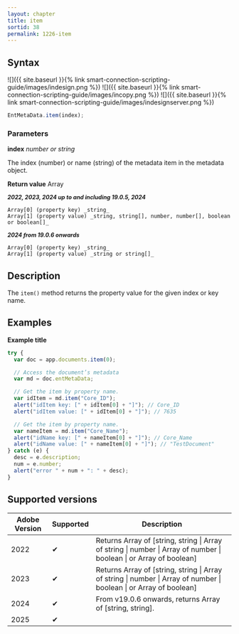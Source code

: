 ```yaml
---
layout: chapter
title: item
sortid: 38
permalink: 1226-item
---
```


## Syntax

![]({{ site.baseurl }}{% link smart-connection-scripting-guide/images/indesign.png %}) ![]({{ site.baseurl }}{% link smart-connection-scripting-guide/images/incopy.png %}) ![]({{ site.baseurl }}{% link smart-connection-scripting-guide/images/indesignserver.png %})

```javascript
EntMetaData.item(index);
```

### Parameters

**index** _number or string_

The index (number) or name (string) of the metadata item in the metadata object.

**Return value** Array

**<span style="font-size:90%;">_2022, 2023, 2024 up to and including 19.0.5, 2024_</span>**

    Array[0] (property key) _string_
    Array[1] (property value) _string, string[], number, number[], boolean or boolean[]_

**<span style="font-size:90%;">_2024 from 19.0.6 onwards_</span>**

    Array[0] (property key) _string_
    Array[1] (property value) _string or string[]_

## Description

The `item()` method returns the property value for the given index or key name.

## Examples

**Example title**

```javascript
try {
  var doc = app.documents.item(0);

  // Access the document’s metadata
  var md = doc.entMetaData;

  // Get the item by property name.
  var idItem = md.item("Core_ID");
  alert("idItem key: [" + idItem[0] + "]"); // Core_ID
  alert("idItem value: [" + idItem[0] + "]"); // 7635

  // Get the item by property name.
  var nameItem = md.item("Core_Name");
  alert("idName key: [" + nameItem[0] + "]"); // Core_Name
  alert("idName value: [" + nameItem[0] + "]"); // "TestDocument"
} catch (e) {
  desc = e.description;
  num = e.number;
  alert("error " + num + ": " + desc);
}
```

## Supported versions

| Adobe Version | Supported | Description                                                                                                         |
| ------------- | --------- | ------------------------------------------------------------------------------------------------------------------- |
| 2022          | ✔         | Returns Array of [string, string \| Array of string \| number \| Array of number \| boolean \| or Array of boolean] |
| 2023          | ✔         | Returns Array of [string, string \| Array of string \| number \| Array of number \| boolean \| or Array of boolean] |
| 2024          | ✔         | From v19.0.6 onwards, returns Array of [string, string].                                                            |
| 2025          | ✔         |
